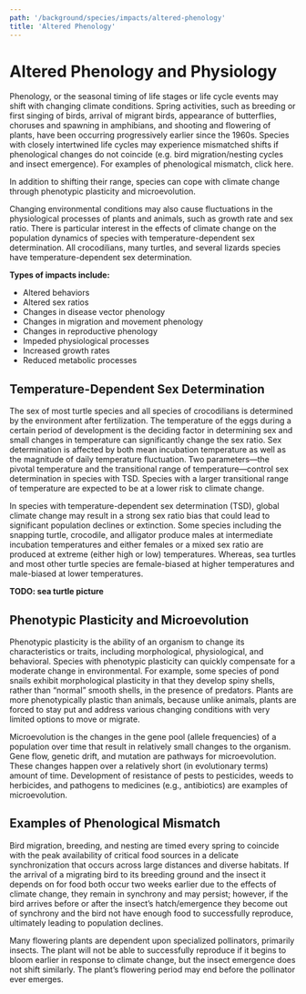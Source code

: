 ```yaml
---
path: '/background/species/impacts/altered-phenology'
title: 'Altered Phenology'
---
```


# Altered Phenology and Physiology

Phenology, or the seasonal timing of life stages or life cycle events may shift with changing climate conditions. Spring activities, such as breeding or first singing of birds, arrival of migrant birds, appearance of butterflies, choruses and spawning in amphibians, and shooting and flowering of plants, have been occurring progressively earlier since the 1960s. Species with closely intertwined life cycles may experience mismatched shifts if phenological changes do not coincide (e.g. bird migration/nesting cycles and insect emergence). For examples of phenological mismatch, click here.

In addition to shifting their range, species can cope with climate change through phenotypic plasticity and microevolution.

Changing environmental conditions may also cause fluctuations in the physiological processes of plants and animals, such as growth rate and sex ratio. There is particular interest in the effects of climate change on the population dynamics of species with temperature-dependent sex determination. All crocodilians, many turtles, and several lizards species have temperature-dependent sex determination.

**Types of impacts include:**

- Altered behaviors
- Altered sex ratios
- Changes in disease vector phenology
- Changes in migration and movement phenology
- Changes in reproductive phenology
- Impeded physiological processes
- Increased growth rates
- Reduced metabolic processes

## Temperature-Dependent Sex Determination

The sex of most turtle species and all species of crocodilians is determined by the environment after fertilization. The temperature of the eggs during a certain period of development is the deciding factor in determining sex and small changes in temperature can significantly change the sex ratio. Sex determination is affected by both mean incubation temperature as well as the magnitude of daily temperature fluctuation. Two parameters—the pivotal temperature and the transitional range of temperature—control sex determination in species with TSD. Species with a larger transitional range of temperature are expected to be at a lower risk to climate change.

In species with temperature-dependent sex determination (TSD), global climate change may result in a strong sex ratio bias that could lead to significant population declines or extinction. Some species including the snapping turtle, crocodile, and alligator produce males at intermediate incubation temperatures and either females or a mixed sex ratio are produced at extreme (either high or low) temperatures. Whereas, sea turtles and most other turtle species are female-biased at higher temperatures and male-biased at lower temperatures.

**TODO: sea turtle picture**

## Phenotypic Plasticity and Microevolution

Phenotypic plasticity is the ability of an organism to change its characteristics or traits, including morphological, physiological, and behavioral. Species with phenotypic plasticity can quickly compensate for a moderate change in environmental. For example, some species of pond snails exhibit morphological plasticity in that they develop spiny shells, rather than “normal” smooth shells, in the presence of predators. Plants are more phenotypically plastic than animals, because unlike animals, plants are forced to stay put and address various changing conditions with very limited options to move or migrate.

Microevolution is the changes in the gene pool (allele frequencies) of a population over time that result in relatively small changes to the organism. Gene flow, genetic drift, and mutation are pathways for microevolution. These changes happen over a relatively short (in evolutionary terms) amount of time. Development of resistance of pests to pesticides, weeds to herbicides, and pathogens to medicines (e.g., antibiotics) are examples of microevolution.

## Examples of Phenological Mismatch

Bird migration, breeding, and nesting are timed every spring to coincide with the peak availability of critical food sources in a delicate synchronization that occurs across large distances and diverse habitats. If the arrival of a migrating bird to its breeding ground and the insect it depends on for food both occur two weeks earlier due to the effects of climate change, they remain in synchrony and may persist; however, if the bird arrives before or after the insect’s hatch/emergence they become out of synchrony and the bird not have enough food to successfully reproduce, ultimately leading to population declines.

Many flowering plants are dependent upon specialized pollinators, primarily insects. The plant will not be able to successfully reproduce if it begins to bloom earlier in response to climate change, but the insect emergence does not shift similarly. The plant’s flowering period may end before the pollinator ever emerges.
